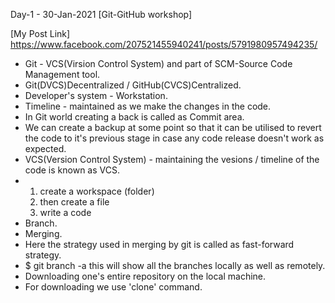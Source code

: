 Day-1  -  30-Jan-2021 [Git-GitHub workshop]

[My Post Link] https://www.facebook.com/207521455940241/posts/5791980957494235/

* Git - VCS(Virsion Control System) and part of SCM-Source Code Management tool.
* Git(DVCS)Decentralized / GitHub(CVCS)Centralized.
* Developer's system - Workstation.
* Timeline - maintained as we make the changes in the code.
* In Git world creating a back is called as Commit area.
* We can create a backup at some point so that it can be utilised to revert the code to it's previous stage in case any code release doesn't work   as expected.
* VCS(Version Control System) - maintaining the vesions / timeline of the code is known as VCS.
*
  1. create a workspace (folder)
  2. then create a file
  3. write a code
* Branch.
* Merging.
* Here the strategy used in merging by git is called as fast-forward strategy.
* $ git branch -a
  this will show all the branches locally as well as remotely.
* Downloading one's entire repository on the local machine.
* For downloading we use 'clone' command.
